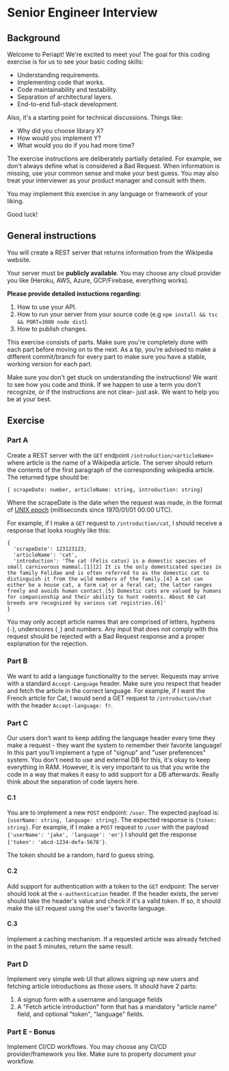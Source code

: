 # Senior Engineer Interview

## Background
Welcome to Periapt! We're excited to meet you!
The goal for this coding exercise is for us to see your basic coding skills:
- Understanding requirements.
- Implementing code that works.
- Code maintainability and testability.
- Separation of architectural layers.
- End-to-end full-stack development.

Also, it's a starting point for technical discussions. Things like:
- Why did you choose library X?
- How would you implement Y?
- What would you do if you had more time?

The exercise instructions are deliberately partially detailed. For example, we don't always define what is considered a Bad Request. When information is missing, use your common sense and make your best guess. You may also treat your interviewer as your product manager and consult with them.

You may implement this exercise in any language or framework of your liking.

Good luck!

## General instructions
You will create a REST server that returns information from the Wikipedia website.

Your server must be **publicly available**. You may choose any cloud provider you like (Heroku, AWS, Azure, GCP/Firebase, everything works).

**Please provide detailed instuctions regarding:**
1. How to use your API.
2. How to run your server from your source code (e.g `npm install && tsc && PORT=3000 node dist`).
3. How to publish changes.

This exercise consists of parts. Make sure you're completely done with each part before moving on to the next. As a tip, you're advised to make a different commit/branch for every part to make sure you have a stable, working version for each part.

Make sure you don't get stuck on understanding the instructions! We want to see how you code and think. If we happen to use a term you don't recognize, or if the instructions are not clear- just ask. We want to help you be at your best.

## Exercise
### Part A
Create a REST server with the `GET` endpoint `/introduction/<articleName>` where article is the name of a Wikipedia article.
The server should return the contents of the first paragraph of the corresponding wikipedia article. The returned type should be:

`{ scrapeDate: number, articleName: string, introduction: string}`

Where the scrapeDate is the date when the request was made, in the format of <a href="https://www.epochconverter.com/">UNIX epoch</a> (milliseconds since 1970/01/01 00:00 UTC).

For example, if I make a `GET` request to `/introduction/cat`, I should receive a response that looks roughly like this:

```
{
  'scrapeDate': 123123123,
  'articleName': 'cat',
  'introduction': 'The cat (Felis catus) is a domestic species of small carnivorous mammal.[1][2] It is the only domesticated species in the family Felidae and is often referred to as the domestic cat to distinguish it from the wild members of the family.[4] A cat can either be a house cat, a farm cat or a feral cat; the latter ranges freely and avoids human contact.[5] Domestic cats are valued by humans for companionship and their ability to hunt rodents. About 60 cat breeds are recognized by various cat registries.[6]'
}
```

You may only accept article names that are comprised of letters, hyphens (`-`), underscores (`_`) and numbers. Any input that does not comply with this request should be rejected with a Bad Request response and a proper explanation for the rejection.

### Part B
We want to add a language functionality to the server. Requests may arrive with a standard `Accept-Language` header. Make sure you respect that header and fetch the article in the correct language. For example, if I want the French article for Cat, I would send a GET request to `/introduction/chat` with the header `Accept-language: fr`.

### Part C
Our users don't want to keep adding the language header every time they make a request - they want the system to remember their favorite language!
In this part you'll implement a type of "signup" and "user preferences" system. You don't need to use and external DB for this, it's okay to keep everything in RAM.
However, it is very important to us that you write the code in a way that makes it easy to add support for a DB afterwards. Really think about the separation of code layers here.

#### C.1

You are to implement a new `POST` endpoint: `/user`.
The expected payload is: `{userName: string, language: string}`. The expected response is `{token: string}`.
For example, if I make a `POST` request to `/user` with the payload `{'userName': 'jake', 'language': 'en'}` I should get the response `{'token': 'abcd-1234-defa-5678'}`.

The token should be a random, hard to guess string.

#### C.2
Add support for authentication with a token to the `GET` endpoint:
The server should look at the `x-authentication` header. If the header exists, the server should take the header's value and check if it's a valid token. If so, it should make the `GET` request using the user's favorite language.

#### C.3
Implement a caching mechanism. If a requested article was already fetched in the past 5 minutes, return the same result.

### Part D

Implement very simple web UI that allows signing up new users and fetching article introductions as those users.
It should have 2 parts:
1. A signup form with a username and language fields
2. A "Fetch article introduction" form that has a mandatory "article name" field, and optional "token", "language" fields.

### Part E - Bonus
Implement CI/CD workflows. You may choose any CI/CD provider/framework you like. 
Make sure to properly document your workflow. 
